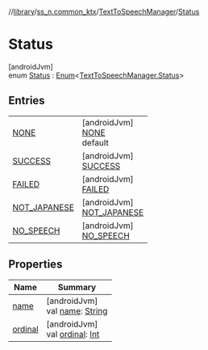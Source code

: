 //[library](../../../../index.md)/[ss_n.common_ktx](../../index.md)/[TextToSpeechManager](../index.md)/[Status](index.md)

# Status

[androidJvm]\
enum [Status](index.md) : [Enum](https://kotlinlang.org/api/latest/jvm/stdlib/kotlin/-enum/index.html)&lt;[TextToSpeechManager.Status](index.md)&gt;

## Entries

| | |
|---|---|
| [NONE](-n-o-n-e/index.md) | [androidJvm]<br>[NONE](-n-o-n-e/index.md)<br>default |
| [SUCCESS](-s-u-c-c-e-s-s/index.md) | [androidJvm]<br>[SUCCESS](-s-u-c-c-e-s-s/index.md) |
| [FAILED](-f-a-i-l-e-d/index.md) | [androidJvm]<br>[FAILED](-f-a-i-l-e-d/index.md) |
| [NOT_JAPANESE](-n-o-t_-j-a-p-a-n-e-s-e/index.md) | [androidJvm]<br>[NOT_JAPANESE](-n-o-t_-j-a-p-a-n-e-s-e/index.md) |
| [NO_SPEECH](-n-o_-s-p-e-e-c-h/index.md) | [androidJvm]<br>[NO_SPEECH](-n-o_-s-p-e-e-c-h/index.md) |

## Properties

| Name | Summary |
|---|---|
| [name](../-error/-u-n-k-n-o-w-n/index.md#-372974862%2FProperties%2F-435046686) | [androidJvm]<br>val [name](../-error/-u-n-k-n-o-w-n/index.md#-372974862%2FProperties%2F-435046686): [String](https://kotlinlang.org/api/latest/jvm/stdlib/kotlin/-string/index.html) |
| [ordinal](../-error/-u-n-k-n-o-w-n/index.md#-739389684%2FProperties%2F-435046686) | [androidJvm]<br>val [ordinal](../-error/-u-n-k-n-o-w-n/index.md#-739389684%2FProperties%2F-435046686): [Int](https://kotlinlang.org/api/latest/jvm/stdlib/kotlin/-int/index.html) |
